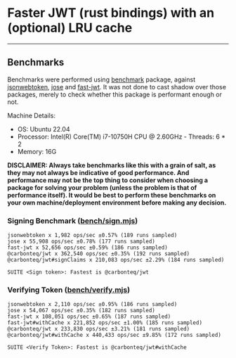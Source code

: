 # Faster JWT (rust bindings) with an (optional) LRU cache

---

## Benchmarks

Benchmarks were performed using [benchmark](https://www.npmjs.com/package/benchmark) package, against [jsonwebtoken](https://www.npmjs.com/package/jsonwebtoken), [jose](https://www.npmjs.com/package/jose) and [fast-jwt](https://www.npmjs.com/package/fast-jwt). It was not done to cast shadow over those packages, merely to check whether this package is performant enough or not.

Machine Details:

- OS: Ubuntu 22.04
- Processor: Intel(R) Core(TM) i7-10750H CPU @ 2.60GHz - Threads: 6 * 2
- Memory: 16G

**DISCLAIMER: Always take benchmarks like this with a grain of salt, as they may not always be indicative of good performance. And performance may not be the top thing to consider when choosing a package for solving your problem (unless the problem is that of performance itself). It would be best to perform these benchmarks on your own machine/deployment environment before making any decision.**

### Signing Benchmark ([bench/sign.mjs](./bench/sign.mjs))

```
jsonwebtoken x 1,982 ops/sec ±0.57% (189 runs sampled)
jose x 55,908 ops/sec ±0.78% (177 runs sampled)
fast-jwt x 52,656 ops/sec ±0.59% (186 runs sampled)
@carbonteq/jwt x 362,540 ops/sec ±0.35% (192 runs sampled)
@carbonteq/jwt#signClaims x 210,083 ops/sec ±2.29% (184 runs sampled)

SUITE <Sign token>: Fastest is @carbonteq/jwt
```

### Verifying Token ([bench/verify.mjs](./bench/verify.mjs))

```
jsonwebtoken x 2,110 ops/sec ±0.95% (186 runs sampled)
jose x 54,067 ops/sec ±0.35% (182 runs sampled)
fast-jwt x 108,051 ops/sec ±0.65% (187 runs sampled)
fast-jwt#withCache x 221,852 ops/sec ±1.00% (185 runs sampled)
@carbonteq/jwt x 233,830 ops/sec ±3.21% (181 runs sampled)
@carbonteq/jwt#withCache x 440,433 ops/sec ±9.85% (172 runs sampled)

SUITE <Verify Token>: Fastest is @carbonteq/jwt#withCache
```
